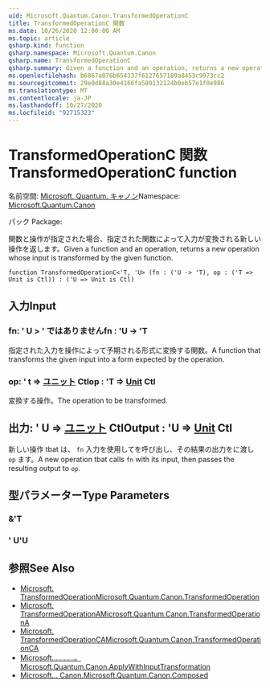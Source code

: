 ```yaml
---
uid: Microsoft.Quantum.Canon.TransformedOperationC
title: TransformedOperationC 関数
ms.date: 10/26/2020 12:00:00 AM
ms.topic: article
qsharp.kind: function
qsharp.namespace: Microsoft.Quantum.Canon
qsharp.name: TransformedOperationC
qsharp.summary: Given a function and an operation, returns a new operation whose input is transformed by the given function.
ms.openlocfilehash: b6867a076b654337f6127657189a8453c9973cc2
ms.sourcegitcommit: 29e0d88a30e4166fa580132124b0eb57e1f0e986
ms.translationtype: MT
ms.contentlocale: ja-JP
ms.lasthandoff: 10/27/2020
ms.locfileid: "92715323"
---
```

# <a name="transformedoperationc-function"></a><span data-ttu-id="e00a1-102">TransformedOperationC 関数</span><span class="sxs-lookup"><span data-stu-id="e00a1-102">TransformedOperationC function</span></span>

<span data-ttu-id="e00a1-103">名前空間: [Microsoft. Quantum. キャノン](xref:Microsoft.Quantum.Canon)</span><span class="sxs-lookup"><span data-stu-id="e00a1-103">Namespace: [Microsoft.Quantum.Canon](xref:Microsoft.Quantum.Canon)</span></span>

<span data-ttu-id="e00a1-104">パック [](https://nuget.org/packages/)</span><span class="sxs-lookup"><span data-stu-id="e00a1-104">Package: [](https://nuget.org/packages/)</span></span>


<span data-ttu-id="e00a1-105">関数と操作が指定された場合、指定された関数によって入力が変換される新しい操作を返します。</span><span class="sxs-lookup"><span data-stu-id="e00a1-105">Given a function and an operation, returns a new operation whose input is transformed by the given function.</span></span>

```qsharp
function TransformedOperationC<'T, 'U> (fn : ('U -> 'T), op : ('T => Unit is Ctl)) : ('U => Unit is Ctl)
```


## <a name="input"></a><span data-ttu-id="e00a1-106">入力</span><span class="sxs-lookup"><span data-stu-id="e00a1-106">Input</span></span>

### <a name="fn--u---t"></a><span data-ttu-id="e00a1-107">fn: ' U > ' ではありません</span><span class="sxs-lookup"><span data-stu-id="e00a1-107">fn : 'U -> 'T</span></span>

<span data-ttu-id="e00a1-108">指定された入力を操作によって予期される形式に変換する関数。</span><span class="sxs-lookup"><span data-stu-id="e00a1-108">A function that transforms the given input into a form expected by the operation.</span></span>


### <a name="op--t--unit-ctl"></a><span data-ttu-id="e00a1-109">op: ' t => [ユニット](xref:microsoft.quantum.lang-ref.unit) Ctl</span><span class="sxs-lookup"><span data-stu-id="e00a1-109">op : 'T => [Unit](xref:microsoft.quantum.lang-ref.unit) Ctl</span></span>

<span data-ttu-id="e00a1-110">変換する操作。</span><span class="sxs-lookup"><span data-stu-id="e00a1-110">The operation to be transformed.</span></span>



## <a name="output--u--unit-ctl"></a><span data-ttu-id="e00a1-111">出力: ' U => [ユニット](xref:microsoft.quantum.lang-ref.unit) Ctl</span><span class="sxs-lookup"><span data-stu-id="e00a1-111">Output : 'U => [Unit](xref:microsoft.quantum.lang-ref.unit) Ctl</span></span>

<span data-ttu-id="e00a1-112">新しい操作 tbat は、 `fn` 入力を使用してを呼び出し、その結果の出力をに渡し `op` ます。</span><span class="sxs-lookup"><span data-stu-id="e00a1-112">A new operation tbat calls `fn` with its input, then passes the resulting output to `op`.</span></span>

## <a name="type-parameters"></a><span data-ttu-id="e00a1-113">型パラメーター</span><span class="sxs-lookup"><span data-stu-id="e00a1-113">Type Parameters</span></span>

### <a name="t"></a><span data-ttu-id="e00a1-114">&</span><span class="sxs-lookup"><span data-stu-id="e00a1-114">'T</span></span>


### <a name="u"></a><span data-ttu-id="e00a1-115">' U</span><span class="sxs-lookup"><span data-stu-id="e00a1-115">'U</span></span>



## <a name="see-also"></a><span data-ttu-id="e00a1-116">参照</span><span class="sxs-lookup"><span data-stu-id="e00a1-116">See Also</span></span>

- [<span data-ttu-id="e00a1-117">Microsoft. TransformedOperation</span><span class="sxs-lookup"><span data-stu-id="e00a1-117">Microsoft.Quantum.Canon.TransformedOperation</span></span>](xref:Microsoft.Quantum.Canon.TransformedOperation)
- [<span data-ttu-id="e00a1-118">Microsoft. TransformedOperationA</span><span class="sxs-lookup"><span data-stu-id="e00a1-118">Microsoft.Quantum.Canon.TransformedOperationA</span></span>](xref:Microsoft.Quantum.Canon.TransformedOperationA)
- [<span data-ttu-id="e00a1-119">Microsoft. TransformedOperationCA</span><span class="sxs-lookup"><span data-stu-id="e00a1-119">Microsoft.Quantum.Canon.TransformedOperationCA</span></span>](xref:Microsoft.Quantum.Canon.TransformedOperationCA)
- [<span data-ttu-id="e00a1-120">Microsoft...........。</span><span class="sxs-lookup"><span data-stu-id="e00a1-120">Microsoft.Quantum.Canon.ApplyWithInputTransformation</span></span>](xref:Microsoft.Quantum.Canon.ApplyWithInputTransformation)
- [<span data-ttu-id="e00a1-121">Microsoft... Canon.</span><span class="sxs-lookup"><span data-stu-id="e00a1-121">Microsoft.Quantum.Canon.Composed</span></span>](xref:Microsoft.Quantum.Canon.Composed)